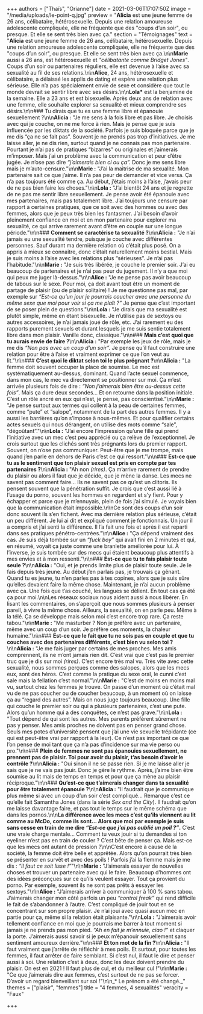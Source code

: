 +++
authors = ["Thaïs", "Orianne"]
date = 2021-03-06T17:07:50Z
image = "/media/uploads/le-point-q.jpg"
preview = "**Alicia** est une jeune femme de 26 ans, célibataire, hétérosexuelle. Depuis une relation amoureuse adolescente compliquée, elle ne fréquente que des \"coups d’un soir\", ou presque. Et elle se sent très bien avec ça."
section = "Témoignages"
text = "**Alicia** est une jeune femme de 26 ans, célibataire, hétérosexuelle. Depuis une relation amoureuse adolescente compliquée, elle ne fréquente que des \"coups d’un soir\", ou presque. Et elle se sent très bien avec ça.\n\n**Marie** aussi a 26 ans, est hétérosexuelle et _\"célibatante comme Bridget Jones\"_. Coups d’un soir ou partenaires réguliers, elle est devenue à l’aise avec sa sexualité au fil de ses relations.\n\n**Alice**, 24 ans, hétérosexuelle et célibataire, a délaissé les applis de dating et espère une relation plus sérieuse. Elle n’a pas spécialement envie de sexe et considère que tout le monde devrait se sentir libre avec ses désirs.\n\n**Lola&ast;** est la benjamine de la semaine. Elle a 23 ans et est bisexuelle. Après deux ans de relation avec une femme, elle souhaite explorer sa sexualité et mieux comprendre ses désirs.\n\n### Tu dirais que tu es une femme libre et épanouie sexuellement&nbsp;?\n\n**Alicia&nbsp;:** \"Je me sens à la fois libre et pas libre. Je choisis avec qui je couche, on ne me force à rien. Mais je pense que je suis influencée par les diktats de la société. Parfois je suis bloquée parce que je me dis &ldquo;ça ne se fait pas&rdquo;. Souvent je ne prends pas trop d’initiatives. Je me laisse aller, je ne dis rien, surtout quand je ne connais pas mon partenaire. Pourtant je n’ai pas de pratiques &ldquo;bizarres&rdquo; ou originales et j’aimerais m’imposer. Mais j’ai un problème avec la communication et peur d’être jugée. Je n’ose pas dire _&ldquo;j’aimerais bien ci ou ça&rdquo;._ Donc je me sens libre mais je m’auto-censure.\"\n\n**Marie&nbsp;:** \"J’ai la maitrise de ma sexualité. Mon partenaire sait ce que j’aime. Il n’a pas peur de demander et vice versa. Ça n’a pas toujours été comme ça. Au début, j’étais moins à l’aise, j’avais peur de ne pas bien faire les choses.\"\n\n**Lola&nbsp;:** \"J’ai bientôt 24 ans et je regrette de ne pas me sentir libre sexuellement. Je pense avoir été épanouie avec mes partenaires, mais pas totalement libre. J’ai toujours une censure par rapport à certaines pratiques, que ce soit avec des hommes ou avec des femmes, alors que je peux très bien les fantasmer. J’ai besoin d’avoir pleinement confiance en moi et en mon partenaire pour explorer ma sexualité, ce qui arrive rarement avant d’être en couple sur une longue période.\"\n\n### **Comment se caractérise ta sexualité&nbsp;?**\n\n**Alicia&nbsp;:** \"Je n’ai jamais eu une sexualité tendre, puisque je couche avec différentes personnes. Sauf durant ma dernière relation où c’était plus posé. On a appris à mieux se connaitre, donc c’était naturellement moins bestial. Mais je suis moins à l’aise avec les relations plus &ldquo;sérieuses&rdquo;. Je n’ai pas l’habitude.\"\n\n**Marie&nbsp;:** \"Je suis très libérée, je couche le premier soir. J’ai eu beaucoup de partenaires et je n’ai pas peur du jugement. Il n’y a que moi qui peux me juger là-dessus.\"\n\n**Alice&nbsp;:** \"Je ne pense pas avoir beaucoup de tabous sur le sexe. Pour moi, ça doit avant tout être un moment de partage de plaisir (ou de plaisir solitaire)&nbsp;! Je me questionne pas mal, par exemple sur _&ldquo;Est-ce qu’un jour je pourrais coucher avec une personne du même sexe que moi pour voir si ça me plaît&nbsp;?&rdquo;_ Je pense que c’est important de se poser plein de questions.\"\n\n**Lola&nbsp;:** \"Je dirais que ma sexualité est plutôt simple, même en étant bisexuelle. Je n’utilise pas de sextoys ou autres accessoires, je n’ai jamais joué de rôle, etc. J’ai rarement eu des rapports purement sexuels et durant lesquels je me suis sentie totalement libre dans mon plaisir. Vanille donc, classique.\"\n\n### **Mais c’est quoi que tu aurais envie de faire&nbsp;?**\n\n**Alicia&nbsp;:** \"Par exemple les jeux de rôle, mais je me dis _&ldquo;Non pas avec un coup d’un soir&rdquo;._ Je pense qu’il faut construire une relation pour être à l’aise et vraiment exprimer ce que l’on veut au lit.\"\n\n### **C’est quoi le diktat selon toi le plus prégnant&nbsp;?**\n\n**Alicia&nbsp;:** \"La femme doit souvent occuper la place de soumise. Le mec est systématiquement au-dessus, dominant. Quand l’acte sexuel commence, dans mon cas, le mec va directement se positionner sur moi. Ça m’est arrivée plusieurs fois de dire&nbsp;: _&ldquo;Non j’aimerais bien être au-dessus cette fois&rdquo;_. Mais ça dure deux secondes… Et on retourne dans la position initiale. C’est un rôle ancré en eux qui n’est, je pense, pas conscientisé.\"\n\n**Marie&nbsp;:** \"Je pense surtout aux termes qui collent à la peau de certaines femmes, comme &ldquo;pute&rdquo; et &ldquo;salope&rdquo;, notamment de la part des autres femmes. Il y a aussi les barrières qu’on s’impose à nous-mêmes. Et pour qualifier certains actes sexuels qui nous dérangent, on utilise des mots comme &ldquo;sale&rdquo;, &ldquo;dégoûtant&rdquo;.\"\n\n**Lola&nbsp;:** \"J’ai encore l’impression qu’une fille qui prend l’initiative avec un mec c’est peu apprécié ou ça relève de l’exceptionnel. Je crois surtout que les clichés sont très prégnants lors du premier rapport. Souvent, on n’ose pas communiquer. Peut-être que je me trompe, mais quand j’en parle en dehors de Paris c’est ce qui ressort.\"\n\n### **Est-ce que tu as le sentiment que ton plaisir sexuel est pris en compte par tes partenaires&nbsp;?**\n\n**Alicia&nbsp;:** \"Ah non _(rires)_. Ça m’arrive rarement de prendre du plaisir ou alors il faut que je décide, que je mène la danse. Les mecs ne savent pas comment faire... Ils ne savent pas ce qu’est un clitoris. Ils pensent souvent que la pénétration suffit. Je crois que c’est aussi lié à l’usage du porno, souvent les hommes en regardent et s’y fient. Pour y échapper et parce que je m’ennuyais, plein de fois j’ai simulé. Je voyais bien que la communication était impossible.\n\nCe sont des coups d’un soir donc souvent ils s’en fichent. Avec ma dernière relation plus sérieuse, c’était un peu différent. Je lui ai dit et expliqué comment je fonctionnais. Un jour il a compris et j’ai senti la différence. Il l’a fait une fois et après il est reparti dans ses pratiques pénétro-centrées.\"\n\n**Alice&nbsp;:** \"Ça dépend vraiment des cas. Je suis déjà tombée sur un _&ldquo;fuck boy&rdquo;_ qui avait fini en 2 minutes et qui, en résumé, voyait ça juste comme une branlette améliorée pour lui. À l’inverse, je suis tombée sur des mecs qui étaient beaucoup plus attentifs à mes envies et à mon ressenti.\"\n\n### **Est-ce que tu te fais plaisir toute seule&nbsp;?**\n\n**Alicia&nbsp;:** \"Oui, et je prends limite plus de plaisir toute seule. Je le fais depuis très jeune. Au début j’en parlais pas, je trouvais ça gênant. Quand tu es jeune, tu n’en parles pas à tes copines, alors que je suis sûre qu’elles devaient faire la même chose. Maintenant, je n’ai aucun problème avec ça. Une fois que t’as couché, les langues se délient. En tout cas ça été ça pour moi.\n\nLes réseaux sociaux nous aident aussi à nous libérer. En lisant les commentaires, on s’aperçoit que nous sommes plusieurs à penser pareil, à vivre la même chose. Ailleurs, la sexualité, on en parle peu. Même à la télé. Ça se développe mais selon moi c’est encore trop rare. Ça reste tabou.\"\n\n**Marie&nbsp;:** \"Me masturber&nbsp;? Non je préfère avec un partenaire, même avec un coup d’un soir. Je préfère ces moments, la chaleur humaine.\"\n\n### **Est-ce que le fait que tu ne sois pas en couple et que tu couches avec des partenaires différents, c’est bien vu selon toi&nbsp;?**\n\n**Alicia&nbsp;:** \"Je me fais juger par certains de mes proches. Mes amis comprennent, ils ne m’ont jamais rien dit. C’est vrai que c’est pas le premier truc que je dis sur moi _(rires)_. C’est encore très mal vu. Très vite avec cette sexualité, nous sommes perçues comme des salopes, alors que les mecs eux, sont des héros. C’est comme la pratique du sexe oral, le cunni c’est sale mais la fellation c’est normal.\"\n\n**Marie&nbsp;:** \"C’est de moins en moins mal vu, surtout chez les femmes je trouve. On passe d’un moment où c’était mal vu de ne pas coucher ou de coucher beaucoup, à un moment où on laisse ça au &ldquo;regard des autres&rdquo;. Mais on nous juge toujours beaucoup. Une fille qui couche le premier soir ou qui a plusieurs partenaires, c’est une pute. Alors qu’un homme qui a des conquêtes, ce n’est pas grave.\"\n\n**Lola&nbsp;:** \"Tout dépend de qui sont les autres. Mes parents préfèrent sûrement ne pas y penser. Mes amis proches ne doivent pas en penser grand chose. Seuls mes potes d’université pensent que j’ai une vie sexuelle trépidante (ce qui est peut-être vrai par rapport à la leur). Ce n’est pas important ce que l’on pense de moi tant que ça n’a pas d’incidence sur ma vie perso ou pro.\"\n\n### **Plein de femmes ne sont pas épanouies sexuellement, ne prennent pas de plaisir. Toi pour avoir du plaisir, t’as besoin d’avoir le contrôle&nbsp;?**\n\n**Alicia&nbsp;:** \"Oui sinon il ne se passe rien. Si je me laisse aller je sais que je ne vais pas jouir. Donc je gère le rythme. Après, j’aime bien être soumise au lit mais de temps en temps et pour que ça mène au plaisir réciproque.\"\n\n### **Qu’est-ce que t’aimerais changer dans ta sexualité pour être totalement épanouie&nbsp;?**\n\n**Alicia&nbsp;:** \"Il faudrait que je communique plus même si avec un coup d’un soir c’est compliqué… Remarque c’est ce qu’elle fait Samantha Jones (dans la série _Sex and the City_). Il faudrait qu’on me laisse davantage faire, et pas tout le temps sur le même schéma que dans les pornos.\n\n**La différence avec les mecs c’est qu’ils viennent au lit comme au McDo, comme ils sont… Alors que moi par exemple je suis sans cesse en train de me dire _&ldquo;Est-ce que j’ai pas oublié un poil&nbsp;?&rdquo;_.** C’est une vraie charge mentale… Comment tu veux jouir si tu demandes si ton eyeliner n’est pas en train de couler&nbsp;? C’est bête de penser ça. Mais est-ce que les mecs ont autant de pression&nbsp;?\n\nC’est encore à cause de la société, la femme doit être belle et apprêtée. Alors qu’on pourrait très bien se présenter en survêt et avec des poils&nbsp;! Parfois j’ai la flemme mais je me dis&nbsp;: _&ldquo;il faut ce soit lisse&nbsp;!&rdquo;_\"\n\n**Marie&nbsp;:** \"J’aimerais essayer de nouvelles choses et trouver un partenaire avec qui le faire. Beaucoup d’hommes ont des idées préconçues sur ce qu’ils veulent essayer. Tout ça provient du porno. Par exemple, souvent ils ne sont pas prêts à essayer les sextoys.\"\n\n**Alice&nbsp;:** \"J’aimerais arriver à communiquer à 100&nbsp;% sans tabou. J’aimerais changer mon côté parfois un peu _&ldquo;control freak&rdquo;_ qui rend difficile le fait de s’abandonner à l’autre. C’est compliqué de jouir tout en se concentrant sur son propre plaisir. Je n’ai joui avec quasi aucun mec en partie pour ça, même si la relation était plaisante.\"\n\n**Lola&nbsp;:** \"J’aimerais avoir tellement confiance en moi que je pourrais me barrer à tout moment si jamais je ne prends pas mon pied. _&ldquo;Ah en fait je m’ennuie, ciao&nbsp;!&rdquo;_ et claquer la porte. J’aimerais aussi savoir si je peux m’épanouir sexuellement sans sentiment amoureux derrière.\"\n\n### **Et ton mot de la fin&nbsp;?**\n\n**Alicia&nbsp;:** \"Il faut vraiment que j’arrête de réfléchir à mes poils. Et surtout, pour toutes les femmes, il faut arrêter de faire semblant. Si c’est nul, il faut le dire et penser aussi à soi. Une relation c’est à deux, donc les deux doivent prendre du plaisir. On est en 2021&nbsp;! Il faut plus de cul, et du meilleur cul&nbsp;!\"\n\n**Marie&nbsp;:** \"Ce que j’aimerais dire aux femmes, c’est surtout de ne pas se forcer. D’avoir un regard bienveillant sur soi&nbsp;!\"\n\n_&ast; Le prénom a été changé._"
themes = ["plaisir", "femmes"]
title = "4 femmes, 4 sexualités"
veracity = "Faux"

+++
